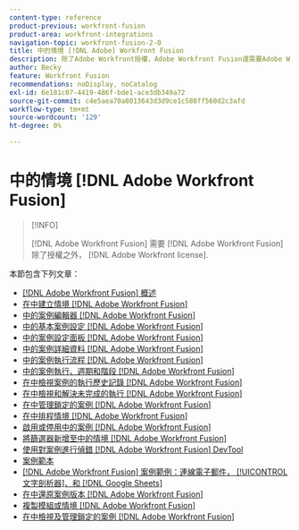 ```yaml
---
content-type: reference
product-previous: workfront-fusion
product-area: workfront-integrations
navigation-topic: workfront-fusion-2-0
title: 中的情境 [!DNL Adobe] Workfront Fusion
description: 除了Adobe Workfront授權，Adobe Workfront Fusion還需要Adobe Workfront Fusion授權。
author: Becky
feature: Workfront Fusion
recommendations: noDisplay, noCatalog
exl-id: 6e181c07-4419-486f-bde1-ace3db349a72
source-git-commit: c4e5aea70a8013643d3d9ce1c588ff560d2c3afd
workflow-type: tm+mt
source-wordcount: '129'
ht-degree: 0%

---
```


# 中的情境 [!DNL Adobe Workfront Fusion]

>[!INFO]
>
>[!DNL Adobe Workfront Fusion] 需要 [!DNL Adobe Workfront Fusion] 除了授權之外， [!DNL Adobe Workfront license].

本節包含下列文章：

* [[!DNL Adobe Workfront Fusion] 概述](../../workfront-fusion/scenarios/scenario-overview.md)
* [在中建立情境 [!DNL Adobe Workfront Fusion]](../../workfront-fusion/scenarios/create-a-scenario.md)
* [中的案例編輯器 [!DNL Adobe Workfront Fusion]](../../workfront-fusion/scenarios/scenario-editor.md)
* [中的基本案例設定 [!DNL Adobe Workfront Fusion]](../../workfront-fusion/scenarios/basic-scenario-settings.md)
* [中的案例設定面板 [!DNL Adobe Workfront Fusion]](../../workfront-fusion/scenarios/scenario-settings-panel.md)
* [中的案例詳細資料 [!DNL Adobe Workfront Fusion]](../../workfront-fusion/scenarios/scenario-detail.md)
* [中的案例執行流程 [!DNL Adobe Workfront Fusion]](../../workfront-fusion/scenarios/scenario-execution-flow.md)
* [中的案例執行、週期和階段 [!DNL Adobe Workfront Fusion]](../../workfront-fusion/scenarios/scenario-execution-cycles-phases.md)
* [在中檢視案例的執行歷史記錄 [!DNL Adobe Workfront Fusion]](../../workfront-fusion/scenarios/view-scenario-execution-history.md)
* [在中檢視和解決未完成的執行 [!DNL Adobe Workfront Fusion]](../../workfront-fusion/scenarios/view-and-resolve-incomplete-executions.md)
* [在中管理鎖定的案例 [!DNL Adobe Workfront Fusion]](../../workfront-fusion/scenarios/view-and-manage-locked-scenarios.md)
* [在中排程情境 [!DNL Adobe Workfront Fusion]](../../workfront-fusion/scenarios/schedule-a-scenario.md)
* [啟用或停用中的案例 [!DNL Adobe Workfront Fusion]](../../workfront-fusion/scenarios/activate-or-inactivate-scenario.md)
* [將篩選器新增至中的情境 [!DNL Adobe Workfront Fusion]](../../workfront-fusion/scenarios/add-a-filter-to-a-scenario.md)
* [使用對案例進行偵錯 [!DNL Adobe Workfront Fusion] DevTool](../../workfront-fusion/scenarios/debug-scenarios-with-dev-tool.md)
* [案例範本](../../workfront-fusion/scenarios/templates/fusion-templates.md)
* [[!DNL Adobe Workfront Fusion] 案例範例：連線電子郵件， [!UICONTROL 文字剖析器]、和 [!DNL Google Sheets]](../../workfront-fusion/scenarios/example-connect-email-text-parser-gsheets.md)
* [在中還原案例版本 [!DNL Adobe Workfront Fusion]](../../workfront-fusion/scenarios/restore-a-scenario-version.md)
* [複製模組或情境 [!DNL Adobe Workfront Fusion]](../../workfront-fusion/scenarios/copy-modules-or-scenarios.md)
* [在中檢視及管理鎖定的案例 [!DNL Adobe Workfront Fusion]](../../workfront-fusion/scenarios/view-and-manage-locked-scenarios.md)
